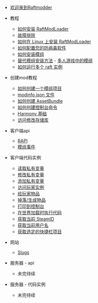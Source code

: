 - [欢迎来到Raftmodder](guid.md)
- 教程
    - [如何安装 RaftModLoader](/tutorials/how-to-install-raftmodloader/readme.md)
     - [故障排除](/tutorials/how-to-install-raftmodloader/trouble/troubleshooting.md)
     - [如何在 Linux 上安装 RaftModLoader](tutorials/how-to-install-raftmodloader/install-in-linux/README.md)
    - [如何配置您的防病毒软件](/tutorials/how-to-get-rid-of-virus-error/readme.md)
    - [如何安装模组](/tutorials/how-to-install-a-mod/README.md)
     - [替代模组安装方法](/tutorials/how-to-install-a-mod/alternative-mod-installation-methods.md)
      - [多人游戏中的模组](/tutorials/mods-in-multiplayer/README.md)
    - [如何运行多个 raft 实例](/tutorials/how-to-run-multiple-raft-instances/README.md)

- 创建mod教程
    - [如何创建一个模组项目](/modding-tutorials/how-to-create-a-mod-project/README.md)
     - [modinfo.json 文件](/modding-tutorials/the-modinfo.json-file/README.md)
    - [如何创建 AssetBundle](/modding-tutorials/how-to-create-an-assetbundle/README.md)
    - [如何创建控制台命令](/modding-tutorials/how-to-create-console-commands/README.md)
    - [Harmony 基础](/modding-tutorials/harmony-basics/README.md)
    - [访问修改存储库](/general/network/protocol-model.md)


- 客户端api
    - [RAPI](/client-api/rapi/README.md)
    - [模组事件](/client-api/mod-events/README.md)


- 客户端代码实例
    - [读取私有变量](/general/network/protocol-model.md)
    - [修改私有变量](/general/network/protocol-model.md)
    - [添加私有变量](/general/network/protocol-model.md)
    - [访问玩家实例](/general/network/protocol-model.md)
    - [给玩家物品](/general/network/protocol-model.md)
    - [掉落/生成物品](/general/network/protocol-model.md)
    - [打印到控制台](/general/network/protocol-model.md)
    - [在世界加载时执行代码](/general/network/protocol-model.md)
    - [获取当前 SteamID](/general/network/protocol-model.md)
    - [获取当前用户名](/general/network/protocol-model.md)
    - [获取选定的快捷栏项目](/general/network/protocol-model.md)


- 网站
    - [Slugs](/general/network/protocol-model.md)


- 服务器 - api
    - 未完待续


- 服务器 - 代码实例
    - 未完待续

